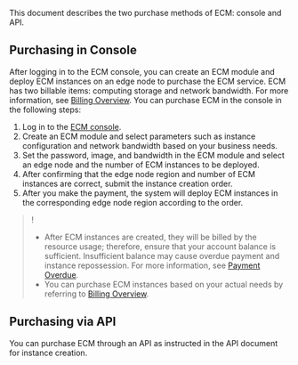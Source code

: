This document describes the two purchase methods of ECM: console and API.

## Purchasing in Console

After logging in to the ECM console, you can create an ECM module and deploy ECM instances on an edge node to purchase the ECM service.
ECM has two billable items: computing storage and network bandwidth. For more information, see [Billing Overview](https://intl.cloud.tencent.com/document/product/1119/43404).
You can purchase ECM in the console in the following steps:
1. Log in to the [ECM console](https://console.cloud.tencent.com/ecm/module/create1).
2. Create an ECM module and select parameters such as instance configuration and network bandwidth based on your business needs.
3. Set the password, image, and bandwidth in the ECM module and select an edge node and the number of ECM instances to be deployed.
4. After confirming that the edge node region and number of ECM instances are correct, submit the instance creation order.
5. After you make the payment, the system will deploy ECM instances in the corresponding edge node region according to the order.

>!
> - After ECM instances are created, they will be billed by the resource usage; therefore, ensure that your account balance is sufficient. Insufficient balance may cause overdue payment and instance repossession. For more information, see [Payment Overdue](https://intl.cloud.tencent.com/document/product/1119/43408).
> - You can purchase ECM instances based on your actual needs by referring to [Billing Overview](https://intl.cloud.tencent.com/document/product/1119/43404).
>

## Purchasing via API
You can purchase ECM through an API as instructed in the API document for instance creation.
